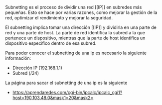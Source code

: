 Subnetting es el proceso de dividir una red [[IP]] en subredes más pequeñas. Esto se hace por varias razones, como mejorar la gestión de la red, optimizar el rendimiento y mejorar la seguridad.

El subnetting implica tomar una dirección [[IP]] y dividirla en una parte de red y una parte de host. La parte de red identifica la subred a la que pertenece un dispositivo, mientras que la parte de host identifica un dispositivo específico dentro de esa subred.

Para poder conocer el subnetting de una ip es necesario la siguiente información:
- Dirección IP (192.168.1.1)
- Subred (/24)

La página para sacar el subnetting de una ip es la siguiente
- https://aprendaredes.com/cgi-bin/ipcalc/ipcalc_cgi1?host=190.103.48.0&mask1=20&mask2=
